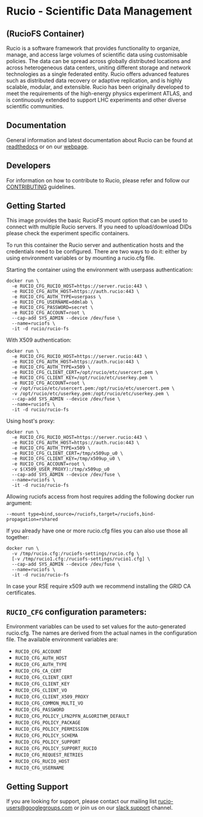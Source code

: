 # Rucio - Scientific Data Management

## (RucioFS Container)

Rucio is a software framework that provides functionality to organize, manage, and access large volumes of scientific data using customisable policies. The data can be spread across globally distributed locations and across heterogeneous data centers, uniting different storage and network technologies as a single federated entity. Rucio offers advanced features such as distributed data recovery or adaptive replication, and is highly scalable, modular, and extensible. Rucio has been originally developed to meet the requirements of the high-energy physics experiment ATLAS, and is continuously extended to support LHC experiments and other diverse scientific communities.

## Documentation

General information and latest documentation about Rucio can be found at [readthedocs](https://rucio.readthedocs.io) or on our [webpage](https://rucio.cern.ch).

## Developers

For information on how to contribute to Rucio, please refer and follow our [CONTRIBUTING](<https://github.com/rucio/rucio/blob/master/CONTRIBUTING.rst>) guidelines.

## Getting Started

This image provides the basic RucioFS mount option that can be used to connect with multiple Rucio servers. If you need to upload/download DIDs please check the experiment specific containers.

To run this container the Rucio server and authentication hosts and the credentials need to be configured. There are two ways to do it: either by using environment variables or by mounting a rucio.cfg file.

Starting the container using the environment with userpass authentication:

    docker run \
      -e RUCIO_CFG_RUCIO_HOST=https://server.rucio:443 \
      -e RUCIO_CFG_AUTH_HOST=https://auth.rucio:443 \
      -e RUCIO_CFG_AUTH_TYPE=userpass \
      -e RUCIO_CFG_USERNAME=ddmlab \
      -e RUCIO_CFG_PASSWORD=secret \
      -e RUCIO_CFG_ACCOUNT=root \
      --cap-add SYS_ADMIN --device /dev/fuse \
      --name=ruciofs \
      -it -d rucio/rucio-fs

With X509 authentication:

    docker run \
      -e RUCIO_CFG_RUCIO_HOST=https://server.rucio:443 \
      -e RUCIO_CFG_AUTH_HOST=https://auth.rucio:443 \
      -e RUCIO_CFG_AUTH_TYPE=x509 \
      -e RUCIO_CFG_CLIENT_CERT=/opt/rucio/etc/usercert.pem \
      -e RUCIO_CFG_CLIENT_KEY=/opt/rucio/etc/userkey.pem \
      -e RUCIO_CFG_ACCOUNT=root \
      -v /opt/rucio/etc/usercert.pem:/opt/rucio/etc/usercert.pem \
      -v /opt/rucio/etc/userkey.pem:/opt/rucio/etc/userkey.pem \
      --cap-add SYS_ADMIN --device /dev/fuse \
      --name=ruciofs \
      -it -d rucio/rucio-fs

Using host's proxy:

    docker run \
      -e RUCIO_CFG_RUCIO_HOST=https://server.rucio:443 \
      -e RUCIO_CFG_AUTH_HOST=https://auth.rucio:443 \
      -e RUCIO_CFG_AUTH_TYPE=x509 \
      -e RUCIO_CFG_CLIENT_CERT=/tmp/x509up_u0 \
      -e RUCIO_CFG_CLIENT_KEY=/tmp/x509up_u0 \
      -e RUCIO_CFG_ACCOUNT=root \
      -v $(X509_USER_PROXY):/tmp/x509up_u0
      --cap-add SYS_ADMIN --device /dev/fuse \
      --name=ruciofs \
      -it -d rucio/rucio-fs

Allowing ruciofs access from host requires adding the following docker run argument:

    --mount type=bind,source=/ruciofs,target=/ruciofs,bind-propagation=rshared

If you already have one or more rucio.cfg files you can also use those all together:

    docker run \
      -v /tmp/rucio.cfg:/ruciofs-settings/rucio.cfg \
      [-v /tmp/rucio1.cfg:/ruciofs-settings/rucio1.cfg] \
      --cap-add SYS_ADMIN --device /dev/fuse \
      --name=ruciofs \
      -it -d rucio/rucio-fs

In case your RSE require x509 auth we recommend installing the GRID CA certificates.

## `RUCIO_CFG` configuration parameters:

Environment variables can be used to set values for the auto-generated rucio.cfg. The names are derived from the actual names in the configuration file.
The available environment variables are:

* `RUCIO_CFG_ACCOUNT`
* `RUCIO_CFG_AUTH_HOST`
* `RUCIO_CFG_AUTH_TYPE`
* `RUCIO_CFG_CA_CERT`
* `RUCIO_CFG_CLIENT_CERT`
* `RUCIO_CFG_CLIENT_KEY`
* `RUCIO_CFG_CLIENT_VO`
* `RUCIO_CFG_CLIENT_X509_PROXY`
* `RUCIO_CFG_COMMON_MULTI_VO`
* `RUCIO_CFG_PASSWORD`
* `RUCIO_CFG_POLICY_LFN2PFN_ALGORITHM_DEFAULT`
* `RUCIO_CFG_POLICY_PACKAGE`
* `RUCIO_CFG_POLICY_PERMISSION`
* `RUCIO_CFG_POLICY_SCHEMA`
* `RUCIO_CFG_POLICY_SUPPORT`
* `RUCIO_CFG_POLICY_SUPPORT_RUCIO`
* `RUCIO_CFG_REQUEST_RETRIES`
* `RUCIO_CFG_RUCIO_HOST`
* `RUCIO_CFG_USERNAME`

## Getting Support

If you are looking for support, please contact our mailing list rucio-users@googlegroups.com
or join us on our [slack support](<https://rucio.slack.com/messages/#support>) channel.

